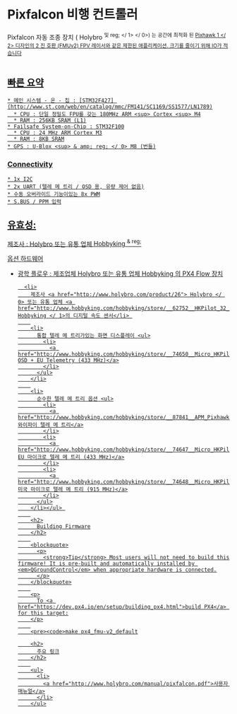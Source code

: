 # Pixfalcon 비행 컨트롤러 

Pixfalcon 자동 조종 장치 ( Holybro <sup> 및 reg; </ 1> </ 0>) 는 공간에 최적화 된 <a href="../flight_controller/pixhawk.md"> Pixhawk 1 </ 2> 디자인의 2 진 호환 (FMUv2) FPV 레이서와 같은 제한된 애플리케이션. 크기를 줄이기 위해 IO가 적습니다</p> 

<p>
  <img src="../../assets/hardware/hardware-pixfalcon.png" alt="" />
</p>

<h2>
  빠른 요약
</h2>

<pre><code>* 메인 시스템 - 온 - 칩 : [STM32F427] (http://www.st.com/web/en/catalog/mmc/FM141/SC1169/SS1577/LN1789)
  * CPU : 단일 정밀도 FPU를 갖는 180MHz ARM &lt;sup&gt; Cortex &lt;sup&gt; M4
  * RAM : 256KB SRAM (L1)
* Failsafe System-on-Chip : STM32F100
  * CPU : 24 MHz ARM Cortex M3
  * RAM : 8KB SRAM
* GPS : U-Blox &lt;sup&gt; & amp; reg; &lt;/ 0> M8 (번들)
</code></pre>

<h3>
  Connectivity
</h3>

<pre><code>* 1x I2C
* 2x UART (텔레 메 트리 / OSD 용, 유량 제어 없음)
* 수동 오버라이드 기능이있는 8x PWM
* S.BUS / PPM 입력
</code></pre>

<h2>
  유효성:
</h2>

<p>
  제조사 : <a href="http://www.holybro.com/product/8"> Holybro </ 0> 또는 유통 업체 <a href="http://www.hobbyking.com/hobbyking/store/__86437__PixFalcon_Micro_PX4_Autopilot_plus_Micro_M8N_GPS_and_Mega_PBD_Power_Module.html"> Hobbyking <sup> & reg; </ 2> </ 1></p> 
  
  <p>
    옵션 하드웨어
  </p>
  
  <ul>
    <li>
      광학 플로우 : 제조업체 <a href="http://www.holybro.com/product/24"> Holybro </ 0> 또는 유통 업체 <a href="http://www.hobbyking.com/hobbyking/store/__66308__HK_Pilot32_Optical_Flow_Kit_With_Sonar.html"> Hobbyking </ 1>의 PX4 Flow 장치</li> 
      
      <li>
        제조사 <a href="http://www.holybro.com/product/26"> Holybro </ 0> 또는 유통 업체 <a href="http://www.hobbyking.com/hobbyking/store/__62752__HKPilot_32_Digital_Air_Speed_Sensor_And_Pitot_Tube_Set.html"> Hobbyking </ 1>의 디지털 속도 센서</li> 
        
        <li>
          통합 텔레 메 트리가있는 화면 디스플레이 <ul>
            <li>
              <a href="http://www.hobbyking.com/hobbyking/store/__74650__Micro_HKPilot_Telemetry_Radio_Module_with_On_Screen_Display_OSD_unit_433MHz_.html">Hobbyking OSD + EU Telemetry (433 MHz)</a>
            </li>
          </ul>
        </li>
        
        <li>
          순수한 텔레 메 트리 옵션 <ul>
            <li>
              <a href="http://www.hobbyking.com/hobbyking/store/__87841__APM_Pixhawk_Wireless_Wifi_Radio_Module.html">Hobbyking 와이파이 텔레 메 트리</a>
            </li>
            <li>
              <a href="http://www.hobbyking.com/hobbyking/store/__74647__Micro_HKPilot_Telemetry_radio_Set_With_Integrated_PCB_Antenna_433Mhz.html">Hobbyking EU 마이크로 텔레 메 트리 (433 MHz)</a>
            </li>
            <li>
              <a href="http://www.hobbyking.com/hobbyking/store/__74648__Micro_HKPilot_Telemetry_radio_Set_With_Integrated_PCB_Antenna_915Mhz.html">Hobbyking 미국 마이크로 텔레 메 트리 (915 MHz)</a>
            </li>
          </ul>
        </li></ul> 
        
        <h2>
          Building Firmware
        </h2>
        
        <blockquote>
          <p>
            <strong>Tip</strong> Most users will not need to build this firmware! It is pre-built and automatically installed by <em>QGroundControl</em> when appropriate hardware is connected.
          </p>
        </blockquote>
        
        <p>
          To <a href="https://dev.px4.io/en/setup/building_px4.html">build PX4</a> for this target:
        </p>
        
        <pre><code>make px4_fmu-v2_default
</code></pre>
        
        <h2>
          주요 링크
        </h2>
        
        <ul>
          <li>
            <a href="http://www.holybro.com/manual/pixfalcon.pdf">사용자 매뉴얼</a>
          </li>
        </ul>